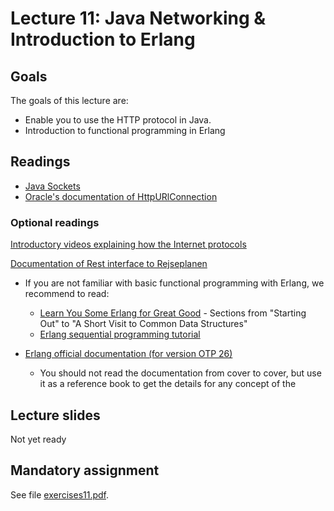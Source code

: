 # Lecture 11: Java Networking & Introduction to Erlang

## Goals

The goals of this lecture are:

* Enable you to use the HTTP protocol in Java.
* Introduction to functional programming in Erlang

## Readings

* [Java Sockets](https://docs.oracle.com/javase/tutorial/networking/sockets/index.html)
* [Oracle's documentation of HttpURlConnection](https://docs.oracle.com/javase/tutorial/networking/urls/readingURL.html)

### Optional readings

[Introductory videos explaining how the Internet protocols](https://www.khanacademy.org/partner-content/code-org/internet-works)

[Documentation of Rest interface to Rejseplanen](https://github.itu.dk/jst/PCPP2024-Public/blob/main/week11/ReST_documentation_Rejseplanen_Latest.pdf)

* If you are not familiar with basic functional programming with Erlang, we recommend to read:
  * [Learn You Some Erlang for Great Good](https://learnyousomeerlang.com/) - Sections from "Starting Out" to "A Short Visit to Common Data Structures"
  * [Erlang sequential programming tutorial](https://www.erlang.org/docs/26/getting_started/seq_prog)
  
* [Erlang official documentation (for version OTP 26)](https://www.erlang.org/docs/26/)
  * You should not read the documentation from cover to cover, but use it as a reference book to get the details for any concept of the 

## Lecture slides

Not yet ready

## Mandatory assignment

See file [exercises11.pdf](https://github.itu.dk/jst/PCPP2024-Public/blob/main/week11/exercises11.pdf).
